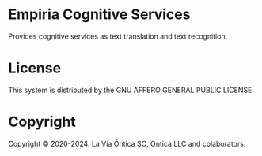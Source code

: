 ﻿# Empiria Cognitive Services

Provides cognitive services as text translation and text recognition.

# License

This system is distributed by the GNU AFFERO GENERAL PUBLIC LICENSE.

# Copyright

Copyright © 2020-2024. La Vía Óntica SC, Ontica LLC and colaborators.
